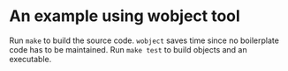 # An example using wobject tool

Run `make` to build the source code. `wobject` saves time since no boilerplate
code has to be maintained. Run `make test` to build objects and an executable.
